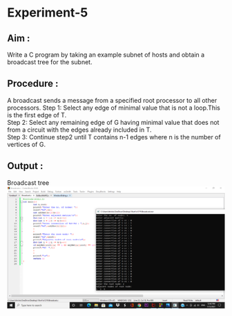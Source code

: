 # Experiment-5

## Aim :
Write a C program by taking an example subnet of hosts and obtain a broadcast tree for the subnet.

## Procedure :
A broadcast sends a message from a specified root processor to all other processors.
Step 1: Select any edge of minimal value that is not a loop.This is the first edge of T.   
Step 2: Select any remaining edge of G having minimal value that does not from a circuit with the edges already included in T.   
Step 3: Continue step2 until T contains n-1 edges where n is the number of vertices of G.

## Output :
Broadcast tree
![Output](Broadcast.png)
